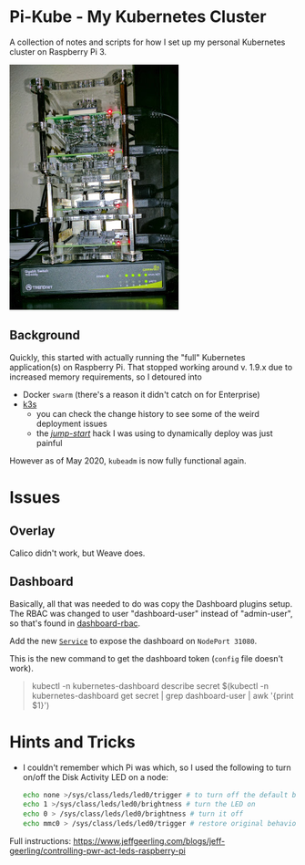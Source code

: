 # Pi-Kube - My Kubernetes Cluster
A collection of notes and scripts for how I set up my personal Kubernetes cluster on Raspberry Pi 3.

![PiCluster](PiCluster-11222017.jpg)

## Background
Quickly, this started with actually running the "full" Kubernetes application(s) on Raspberry Pi. That stopped
working around v. 1.9.x due to increased memory requirements, so I detoured into

- Docker `swarm` (there's a reason it didn't catch on for Enterprise)
- [k3s](https://k3s.io/)
  - you can check the change history to see some of the weird deployment issues
  - the [_jump-start_](java-jumpstart.yaml) hack I was using to dynamically deploy was just painful

However as of May 2020, `kubeadm` is now fully functional again.

# Issues
## Overlay
Calico didn't work, but Weave does.

## Dashboard
Basically, all that was needed to do was copy the Dashboard plugins setup.
The RBAC was changed to user "dashboard-user" instead of "admin-user", so
that's found in [dashboard-rbac](setup/dashboard-rbac.yaml).

Add the new [`Service`](setup/dashboard-service.yaml) to expose the dashboard on `NodePort 31080`.

This is the new command to get the dashboard token (`config` file doesn't work).

> kubectl -n kubernetes-dashboard describe secret $(kubectl -n kubernetes-dashboard get secret | grep dashboard-user | awk '{print $1}')

# Hints and Tricks
- I couldn't remember which Pi was which, so I used the following to turn on/off the Disk Activity LED on a node:
  ```bash
  echo none >/sys/class/leds/led0/trigger # to turn off the default behavior
  echo 1 >/sys/class/leds/led0/brightness # turn the LED on
  echo 0 > /sys/class/leds/led0/brightness # turn it off
  echo mmc0 > /sys/class/leds/led0/trigger # restore original behavior
  ```

Full instructions: https://www.jeffgeerling.com/blogs/jeff-geerling/controlling-pwr-act-leds-raspberry-pi

